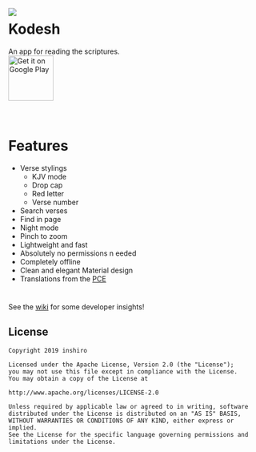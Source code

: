 <p><img align="left" src="https://i.postimg.cc/NMHK0krX/ic-launcher.png" > <h1>Kodesh</h1>An app for reading the scriptures.<br>
<a href="https://play.google.com/store/apps/details?id=na.komi.kodesh">
    <img alt="Get it on Google Play"
        height="90"
        src="https://play.google.com/intl/en_us/badges/images/generic/en_badge_web_generic.png" />
</a>
<br><br><br></p>

# Features

- Verse stylings
	- KJV mode
	- Drop cap
	- Red letter
	- Verse number
- Search verses
- Find in page
- Night mode
- Pinch to zoom
- Lightweight and fast
- Absolutely no permissions n   eeded
- Completely offline
- Clean and elegant Material design
- Translations from the [PCE](http://www.bibleprotector.com/)

#
See the [wiki](https://github.com/inshiro/Kodesh/wiki) for some developer insights!

License
-------

    Copyright 2019 inshiro

    Licensed under the Apache License, Version 2.0 (the "License");
    you may not use this file except in compliance with the License.
    You may obtain a copy of the License at

    http://www.apache.org/licenses/LICENSE-2.0

    Unless required by applicable law or agreed to in writing, software
    distributed under the License is distributed on an "AS IS" BASIS,
    WITHOUT WARRANTIES OR CONDITIONS OF ANY KIND, either express or implied.
    See the License for the specific language governing permissions and
    limitations under the License.